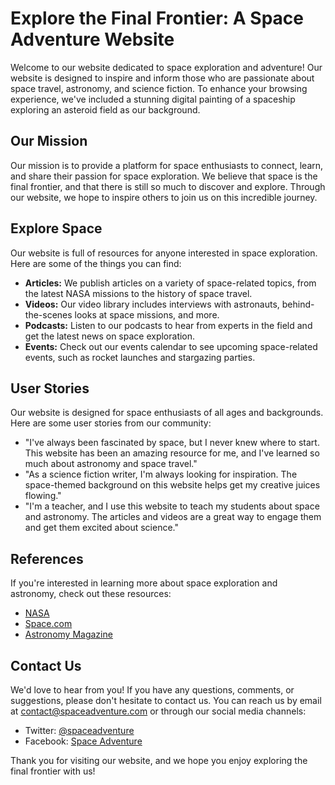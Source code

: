 <!--font:Dancing Script-->

# Explore the Final Frontier: A Space Adventure Website

Welcome to our website dedicated to space exploration and adventure! Our website is designed to inspire and inform those who are passionate about space travel, astronomy, and science fiction. To enhance your browsing experience, we've included a stunning digital painting of a spaceship exploring an asteroid field as our background.

## Our Mission

Our mission is to provide a platform for space enthusiasts to connect, learn, and share their passion for space exploration. We believe that space is the final frontier, and that there is still so much to discover and explore. Through our website, we hope to inspire others to join us on this incredible journey.

## Explore Space

Our website is full of resources for anyone interested in space exploration. Here are some of the things you can find:

- **Articles:** We publish articles on a variety of space-related topics, from the latest NASA missions to the history of space travel.
- **Videos:** Our video library includes interviews with astronauts, behind-the-scenes looks at space missions, and more.
- **Podcasts:** Listen to our podcasts to hear from experts in the field and get the latest news on space exploration.
- **Events:** Check out our events calendar to see upcoming space-related events, such as rocket launches and stargazing parties.

## User Stories

Our website is designed for space enthusiasts of all ages and backgrounds. Here are some user stories from our community:

- "I've always been fascinated by space, but I never knew where to start. This website has been an amazing resource for me, and I've learned so much about astronomy and space travel."
- "As a science fiction writer, I'm always looking for inspiration. The space-themed background on this website helps get my creative juices flowing."
- "I'm a teacher, and I use this website to teach my students about space and astronomy. The articles and videos are a great way to engage them and get them excited about science."

## References

If you're interested in learning more about space exploration and astronomy, check out these resources:

- [NASA](#)
- [Space.com](#)
- [Astronomy Magazine](#)

## Contact Us

We'd love to hear from you! If you have any questions, comments, or suggestions, please don't hesitate to contact us. You can reach us by email at [contact@spaceadventure.com](mailto:contact@spaceadventure.com) or through our social media channels:

- Twitter: [@spaceadventure](#)
- Facebook: [Space Adventure](#)

Thank you for visiting our website, and we hope you enjoy exploring the final frontier with us!

<!--

Write me content for website with wallpaper which alt text is:

"A digital painting of a spaceship exploring an asteroid field, with the rocky terrain and dangerous debris creating a sense of adventure and challenge."

The name/title of the page should not be 1:1 copy of the alt text but rather a real content of the website which is using this wallpaper.

- Use markdown format 
- Start with heading
- Heading should be short and concise
- The content should look like a real website 
- The website should not be about the wallpaper, wallpaper is just a related background
- Heading should be contain work "wallpaper" or "background"
- Include real sections like references, contact, user stories, etc. use things relevant to the page purpose.
- Feel free to use structure like headings, bullets, numbering, blockquotes, paragraphs, horizontal lines, etc.
- You can use formatting like bold or _italic_
- You can include UTF-8 emojis
- Links should be only #hash anchors (and you can refer to the document itself)
- Do not include images


---


# Exploring the Final Frontier: A Space Adventure Wallpaper for Your Desktop

Welcome to our website dedicated to space exploration and adventure! Our website is designed to inspire and inform those who are passionate about space travel, astronomy, and science fiction. To enhance your browsing experience, we've included a stunning digital painting of a spaceship exploring an asteroid field as our background wallpaper. 

## The Wallpaper

Our wallpaper features a breathtaking digital painting of a spaceship navigating through an asteroid field. The rocky terrain and dangerous debris create a sense of adventure and challenge, making it the perfect backdrop for any space enthusiast. Whether you're a fan of science fiction or simply love the beauty of space, this wallpaper is sure to impress.

## Our Mission

Our mission is to provide a platform for space enthusiasts to connect, learn, and share their passion for space exploration. We believe that space is the final frontier, and that there is still so much to discover and explore. Through our website, we hope to inspire others to join us on this incredible journey.

## User Stories

Our website is designed for space enthusiasts of all ages and backgrounds. Here are some user stories from our community:

- "I've always been fascinated by space, but I never knew where to start. This website has been an amazing resource for me, and I've learned so much about astronomy and space travel."
- "As a science fiction writer, I'm always looking for inspiration. The wallpaper on this website is the perfect backdrop for my writing sessions."
- "I'm a teacher, and I use this website to teach my students about space and astronomy. The wallpaper adds a fun and engaging element to my lessons."

## References

If you're interested in learning more about space exploration and astronomy, check out these resources:

- [NASA](#)
- [Space.com](#)
- [Astronomy Magazine](#)

## Contact Us

We'd love to hear from you! If you have any questions, comments, or suggestions, please don't hesitate to contact us. You can reach us by email at [contact@spaceadventure.com](mailto:contact@spaceadventure.com) or through our social media channels:

- Twitter: [@spaceadventure](#)
- Facebook: [Space Adventure](#)

Thank you for visiting our website, and we hope you enjoy your space adventure with us!


---


Heading should not include word "wallpaper". The website should not be about the wallpaper itself, wallpaper is just a related background, rewrite whole content.


---


# Explore the Final Frontier: A Space Adventure Website

Welcome to our website dedicated to space exploration and adventure! Our website is designed to inspire and inform those who are passionate about space travel, astronomy, and science fiction. To enhance your browsing experience, we've included a stunning digital painting of a spaceship exploring an asteroid field as our background.

## Our Mission

Our mission is to provide a platform for space enthusiasts to connect, learn, and share their passion for space exploration. We believe that space is the final frontier, and that there is still so much to discover and explore. Through our website, we hope to inspire others to join us on this incredible journey.

## Explore Space

Our website is full of resources for anyone interested in space exploration. Here are some of the things you can find:

- **Articles:** We publish articles on a variety of space-related topics, from the latest NASA missions to the history of space travel.
- **Videos:** Our video library includes interviews with astronauts, behind-the-scenes looks at space missions, and more.
- **Podcasts:** Listen to our podcasts to hear from experts in the field and get the latest news on space exploration.
- **Events:** Check out our events calendar to see upcoming space-related events, such as rocket launches and stargazing parties.

## User Stories

Our website is designed for space enthusiasts of all ages and backgrounds. Here are some user stories from our community:

- "I've always been fascinated by space, but I never knew where to start. This website has been an amazing resource for me, and I've learned so much about astronomy and space travel."
- "As a science fiction writer, I'm always looking for inspiration. The space-themed background on this website helps get my creative juices flowing."
- "I'm a teacher, and I use this website to teach my students about space and astronomy. The articles and videos are a great way to engage them and get them excited about science."

## References

If you're interested in learning more about space exploration and astronomy, check out these resources:

- [NASA](#)
- [Space.com](#)
- [Astronomy Magazine](#)

## Contact Us

We'd love to hear from you! If you have any questions, comments, or suggestions, please don't hesitate to contact us. You can reach us by email at [contact@spaceadventure.com](mailto:contact@spaceadventure.com) or through our social media channels:

- Twitter: [@spaceadventure](#)
- Facebook: [Space Adventure](#)

Thank you for visiting our website, and we hope you enjoy exploring the final frontier with us!

-->
